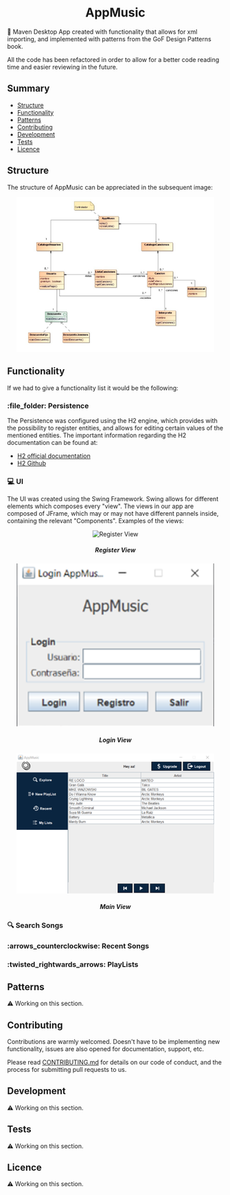 <h1 align="center">AppMusic</h1>

:musical_note: Maven Desktop App created with functionality that allows for xml
importing, and implemented with patterns from the GoF Design Patterns book. 

All the code has been refactored in order to allow for a better code reading time
and easier reviewing in the future.

## Summary

- [Structure](#structure)
- [Functionality](#functionality)
- [Patterns](#patterns)
- [Contributing](#contributing)
- [Development](#development)
- [Tests](#tests)
- [Licence](#licence)

## Structure
The structure of AppMusic can be appreciated in the subsequent image:

<p align="center">
  <img width="460" src="https://github.com/Qkessler/AppMusic/blob/master/src/diagrama_profesores.png" alt="AppMusic structure">
</p>

## Functionality
If we had to give a functionality list it would be the following:

###  :file\_folder: Persistence
The Persistence was configured using the H2 engine, which provides with the 
possibility to register entities, and allows for editing certain values of the
mentioned entities. The important information regarding the H2 documentation can 
be found at: 

- [H2 official documentation](https://www.h2database.com/html/main.html)
- [H2 Github](https://github.com/h2database/h2database)

###  :computer:	UI
The UI was created using the Swing Framework. Swing allows for different elements which
composes every "view". The views in our app are composed of JFrame, which may or may not
have different pannels inside, containing the relevant "Components". Examples of the views:

<p align="center">
  <img width="460" src="https://github.com/Qkessler/AppMusic/blob/master/src/register.png" alt="Register View">
</p>
<h5 align="center">Register View</h5>

<p align="center">
  <img width="460" src="https://github.com/Qkessler/AppMusic/blob/master/src/login.png" alt="Login View">
</p>
<h5 align="center">Login View</h5>

<p align="center">
  <img width="460" src="https://github.com/Qkessler/AppMusic/blob/master/src/recents.png" alt="Main View">
</p>
<h5 align="center">Main View</h5>


### :mag: Search Songs
### :arrows\_counterclockwise: Recent Songs
### :twisted\_rightwards\_arrows: PlayLists

## Patterns

:warning: Working on this section.

## Contributing

Contributions are warmly welcomed. Doesn't have to be implementing new functionality, issues are also opened for documentation, support, etc. 

Please read [CONTRIBUTING.md](CONTRIBUTING.md) for details on our code of conduct, and the process for submitting pull requests to us.

## Development

:warning: Working on this section.

## Tests

:warning: Working on this section.

## Licence

:warning: Working on this section.
